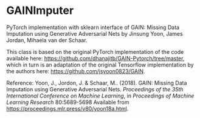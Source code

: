 # GAINImputer
PyTorch implementation with sklearn interface of GAIN: Missing Data Imputation using Generative Adversarial Nets by Jinsung Yoon, James Jordan, Mihaela van der Schaar.

This class is based on the original PyTorch implementation of the code available here: https://github.com/dhanajitb/GAIN-Pytorch/tree/master, which in turn is an adaptation of the original Tensorflow implementation by the authors here: https://github.com/jsyoon0823/GAIN.

Reference: 
Yoon, J., Jordon, J. &amp; Schaar, M.. (2018). GAIN: Missing Data Imputation using Generative Adversarial Nets. <i>Proceedings of the 35th International Conference on Machine Learning</i>, in <i>Proceedings of Machine Learning Research</i> 80:5689-5698 Available from https://proceedings.mlr.press/v80/yoon18a.html.

